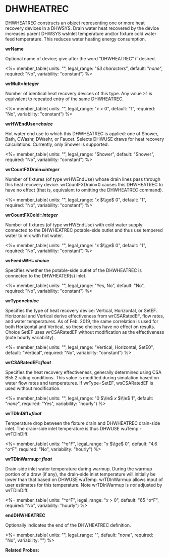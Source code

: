 # DHWHEATREC

DHWHEATREC constructs an object representing one or more heat recovery devices in a DHWSYS. Drain water heat recovered by the device increases parent DHWSYS wsInlet temperature and/or fixture cold water feed temperature.  This reduces water heating energy consumption.

**wrName**

Optional name of device; give after the word “DHWHEATREC” if desired.

<%= member_table(
  units: "",
  legal_range: "*63 characters*",
  default: "*none*",
  required: "No",
  variability: "constant") %>

**wrMult=*integer***

Number of identical heat recovery devices of this type. Any value >1 is equivalent to repeated entry of the same DHWHEATREC.

<%= member_table(
  units: "",
  legal_range: "*x* $>$ 0",
  default: "1",
  required: "No",
  variability: "constant") %>

**wrHWEndUse=*choice***

Hot water end use to which this DHWHEATREC is applied: one of Shower, Bath, CWashr, DWashr, or Faucet.  Selects DHWUSE draws for heat recovery calculations.  Currently, only Shower is supported.


<%= member_table(
  units: "",
  legal_range: "Shower",
  default: "Shower",
  required: "No",
  variability: "constant") %>

**wrCountFXDrain=*integer***

  Number of fixtures (of type wrHWEndUse) whose drain lines pass through this heat recovery device.  wrCountFXDrain=0 causes this DHWHEATREC to have no effect (that is, equivalent to omitting the DHWHEATREC command).

<%= member_table(
  units: "",
  legal_range: "*x* $\\ge$ 0",
  default: "1",
  required: "No",
  variability: "constant") %>

**wrCountFXCold=*integer***

  Number of fixtures (of type wrHWEndUse) with cold water supply connected to the DHWHEATREC potable-side outlet and thus use tempered water to mix with hot water.

<%= member_table(
  units: "",
  legal_range: "*x* $\\ge$ 0",
  default: "1",
  required: "No",
  variability: "constant") %>

**wrFeedsWH=*choice***

Specifies whether the potable-side outlet of the DHWHEATREC is connected to the DHWHEATER(s) inlet.

<%= member_table(
  units: "",
  legal_range: "Yes, No",
  default: "No",
  required: "No",
  variability: "constant") %>

**wrType=*choice***

Specifies the type of heat recovery device: Vertical, Horizontal, or SetEF.  Horizontal and Vertical derive effectiveness from wrCSARatedEF, flow rates, and water temperatures.  As of Feb. 2019, the same correlation is used for both Horizontal and Vertical, so these choices have no effect on results.  Choice SetEF uses wrCSARatedEF without modification as the effectiveness (note hourly variability).

<%= member_table(
  units: "",
  legal_range: "Vertical, Horizontal, SetE0",
  default: "Vertical",
  required: "No",
  variability: "constant") %>

  **wrCSARatedEF=*float***

Specifies the heat recovery effectiveness, generally determined using CSA B55.2 rating conditions.  This value is modified during simulation based on water flow rates and temperatures.  If wrType=SetEF, wsCSARatedEF is used without modification.

<%= member_table(
  units: "",
  legal_range: "0 $\\le$ *x* $\\le$ 1",
  default: "*none*",
  required: "Yes",
  variability: "hourly") %>

**wrTDInDiff=*float***

Temperature drop between the fixture drain and DHWHEATREC drain-side inlet.  The drain-side inlet temperature is thus DHWUSE wuTemp - wrTDInDiff.

<%= member_table(
  units: "^o^F",
  legal_range: "*x* $\\ge$ 0",
  default: "4.6 ^o^F",
  required: "No",
  variability: "hourly") %>

**wrTDInWarmup=*float***

Drain-side inlet water temperature during warmup.  During the warmup portion of a draw (if any), the drain-side inlet temperature will initially be lower than that based on DHWUSE wuTemp.  wrTDInWarmup allows input of user estimates for this temperature.  Note wrTDInWarmup is *not* adjusted by wrTDInDiff.

<%= member_table(
  units: "^o^F",
  legal_range: "*x* $>$ 0",
  default: "65 ^o^F",
  required: "No",
  variability: "hourly") %>

**endDHWHEATREC**

Optionally indicates the end of the DHWHEATREC definition.

<%= member_table(
  units: "",
  legal_range: "",
  default: "*none*",
  required: "No",
  variability: "") %>

**Related Probes:**
